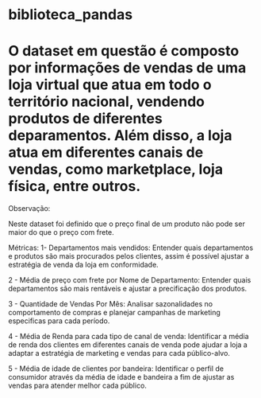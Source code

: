 # biblioteca_pandas

# O dataset em questão é composto por informações de vendas de uma loja virtual que atua em todo o território nacional, vendendo produtos de diferentes deparamentos. Além disso, a loja atua em diferentes canais de vendas, como marketplace, loja física, entre outros.

Observação:

Neste dataset foi definido que o preço final de um produto não pode ser maior do que o preço com frete. 

Métricas:
1- Departamentos mais vendidos: Entender quais departamentos e produtos são mais procurados pelos clientes, assim é possível ajustar a estratégia de venda da loja em conformidade. 

2 - Média de preço com frete por Nome de Departamento: Entender quais departamentos são mais rentáveis e ajustar a precificação dos produtos.

3 - Quantidade de Vendas Por Mês: Analisar sazonalidades no comportamento de compras e planejar campanhas de marketing especificas para cada período. 

4 - Média de Renda para cada tipo de canal de venda: Identificar a média de renda dos clientes em diferentes canais de venda pode ajudar a loja a adaptar a estratégia de marketing e vendas para cada público-alvo.

5 - Média de idade de clientes por bandeira: Identificar o perfil de consumidor através da média de idade e bandeira a fim de ajustar as vendas para atender melhor cada público.
